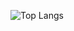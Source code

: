 ![Top Langs](https://github-readme-stats.vercel.app/api/top-langs/?username=millmouse&layout=compact&theme=radical)
